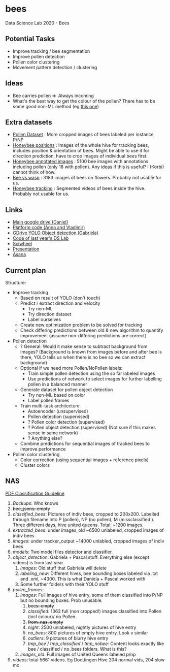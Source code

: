 # bees
Data Science Lab 2020 - Bees

## Potential Tasks
- Improve tracking / bee segmentation
- Improve pollen detection
- Pollen color clustering
- Movement pattern detection / clustering

## Ideas
- Bee carries pollen ⇒  Always incoming 
- What's the best way to get the colour of the pollen? There has to be some good non-ML method (eg [this one](https://ieeexplore.ieee.org/abstract/document/8354145))

## Extra datasets
- [Pollen Dataset](https://github.com/piperod/PollenDataset) : More cropped images of bees labeled per instance P/NP
- [Honeybee positions](https://www.kaggle.com/kport354041/honeybee-positions) : Images of the whole hive for tracking bees, includes position & orientation of bees. Might be able to use it for direction prediction, have to crop images of individual bees first.
- [Honeybee annotated images](https://www.kaggle.com/jenny18/honey-bee-annotated-images?) : 5100 bee images with annotations including pollen (only 18 with pollen). Any ideas if this is useful? I (Korbi) cannot think of how.
- [Bee vs wasp](https://www.kaggle.com/jerzydziewierz/bee-vs-wasp) : 3183 images of bees on flowers. Probably not usable for us.
- [Honeybee tracking](https://groups.oist.jp/bptu/honeybee-tracking-dataset) : Segmented videos of bees inside the hive. Probably not usable for us.

## Links
- [Main google drive (Daniel)](https://drive.google.com/drive/u/1/folders/11zfaUx1bwnpHb72if4Cl7ZVFiik_9arI)
- [Platform code (Anna and Vladimir)](https://gitlab.com/beewatch/beewatch)
- [GDrive YOLO Object detection (Gabriela)](https://drive.google.com/drive/folders/1tu7YV5I1Xjz1n9GtIPMBlzkZ3ODF3YEQ)
- [Code of last year's DS Lab](https://gitlab.ethz.ch/dykemann/bees/-/tree/master)
- [Sciwheel](https://sciwheel.com/work/#/items?collection=322790)
- [Presentation](https://docs.google.com/presentation/d/1xgliKl0nmlCtK580alNtLTH64os2Mr89TsbV_z9ixqo)
- [Asana](https://app.asana.com/0/1194842906932241/1194842906932249)

## Current plan
Structure:
- Improve tracking
  - Based on result of YOLO (don't touch)
  - Predict / extract direction and velocity
    - Try non-ML
    - Try direction dataset
    - Label ourselves
  - Create new optimization problem to be solved for tracking
  - Check differing predictions between old & new algorithm to quantify improvement (assume non-differing predictions are correct)
- Pollen detection
  - ? General: Would it make sense to subtract background from images? (Background is known from images before and after bee is there, YOLO tells us when there is no bee so we can extract background)
  - Optional if we need more Pollen/NoPollen labels:
    - Train simple pollen detection using the so far labeled images
    - Use predictions of network to select images for further labelling pollen in a balanced manner
  - Generate dataset for pollen object detection
    - Try non-ML based on color
    - Label pollen frames
  - Train multi-task architecture
    - Autoencoder (unsupervised)
    - Pollen detection (supervised)
    - ? Pollen color detection (supervised)
    - ? Pollen object detection (supervised) (Not sure if this makes sense in same network)
    - ? Anything else?
  - Combine predictions for sequential images of tracked bees to improve performance
- Pollen color clustering
  - Color correction (using sequential images + reference pixels)
  - Cluster colors

## NAS
[PDF Classification Guideline](https://drive.google.com/file/d/1-Y--t0fuEOe46c2S9qMFx2HPsCTu8ubN/view?usp=sharing)


1. *Backups*: Who knows
2. ~~bee_jsons: empty~~
3. *classified_bees*: Pictures of indiv bees, cropped to 200x200. Labelled through filename into P (pollen), NP (no pollen), M (missclassified ). Three different days, hive united queens. Total: ~1200 images.
4. *extracted_bees*: under images_old ~6500 unlabeled, cropped images of indiv bees
5. *images*: under tracker_output ~14000 unlabled, cropped images of indiv bees
6. *models*: Two model files detector and classifier.
7. *object_detection*: Gabriela + Pascal stuff. Everything else (except videos) is from last year
    1. *images*: Old stuff that Gabriela will delete
    2. *labeling_new*: Different hives, bee bounding boxes labeled via .txt and .xml, ~4300. This is what Daniela + Pascal worked with
    3. Some further folders with their YOLO stuff
8. *pollen_frames*:
    1. *images*: Full images of hive entry, some of them classified into P/NP but no bounding boxes. Prob unusable.
        1. ~~bees: empty~~
        2. *classified*: 1363 full (non cropped!) images classified into Pollen (incl colour)/ no Pollen.
        3. ~~from_nas: empty~~
        4. *night*: 2500 unlabeled, nightly pictures of hive entry
        5. *no_bees*: 800 pictures of empty hive entry. Look v similar
        6. *outliers*: 9 pictures of blurry hive entry
        7. *tmp_bee* / *tmp_classified* / *tmp_nobee*: Content looks exactly like bee / classified / no_bees folders. What is this?
    2. *images_old*: Full images of United Queens labeled p/np
9. *videos*: total 5661 videos. Eg Doettingen Hive 204 normal vids, 204 slow mo.


